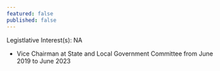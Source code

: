 ```yaml
---
featured: false
published: false
---
```

Legistlative Interest(s): NA

* Vice Chairman at State and Local Government Committee from June 2019 to June 2023
